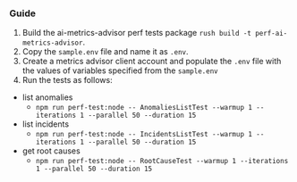 ### Guide

1. Build the ai-metrics-advisor perf tests package `rush build -t perf-ai-metrics-advisor`.
2. Copy the `sample.env` file and name it as `.env`.
3. Create a metrics advisor client account and populate the `.env` file with the values of variables specified from the `sample.env`
4. Run the tests as follows:

- list anomalies
  - `npm run perf-test:node -- AnomaliesListTest --warmup 1 --iterations 1 --parallel 50 --duration 15`
- list incidents
  - `npm run perf-test:node -- IncidentsListTest --warmup 1 --iterations 1 --parallel 50 --duration 15`
- get root causes
  - `npm run perf-test:node -- RootCauseTest --warmup 1 --iterations 1 --parallel 50 --duration 15`
